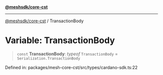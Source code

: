[**@meshsdk/core-cst**](../README.md)

***

[@meshsdk/core-cst](../globals.md) / TransactionBody

# Variable: TransactionBody

> `const` **TransactionBody**: *typeof* `TransactionBody` = `Serialization.TransactionBody`

Defined in: packages/mesh-core-cst/src/types/cardano-sdk.ts:22
